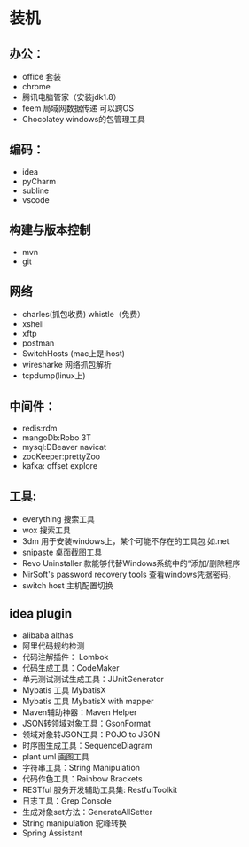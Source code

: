 # 装机
## 办公：
- office 套装
- chrome
- 腾讯电脑管家（安装jdk1.8）
- feem 局域网数据传递 可以跨OS
- Chocolatey windows的包管理工具

## 编码：
- idea  
- pyCharm
- subline
- vscode

## 构建与版本控制
- mvn
- git

## 网络
- charles(抓包收费)  whistle（免费）
- xshell
- xftp
- postman
- SwitchHosts (mac上是ihost)
- wiresharke 网络抓包解析
- tcpdump(linux上)

## 中间件：
- redis:rdm
- mangoDb:Robo 3T
- mysql:DBeaver navicat
- zooKeeper:prettyZoo
- kafka: offset explore


## 工具:
- everything 搜索工具
- wox 搜索工具
- 3dm 用于安装windows上，某个可能不存在的工具包 如.net
- snipaste 桌面截图工具
- Revo Uninstaller 款能够代替Windows系统中的“添加/删除程序
- NirSoft's password recovery tools 查看windows凭据密码，
- switch host 主机配置切换

## idea plugin
- alibaba althas
- 阿里代码规约检测
- 代码注解插件： Lombok
- 代码生成工具：CodeMaker
- 单元测试测试生成工具：JUnitGenerator
- Mybatis 工具 MybatisX
- Mybatis 工具 MybatisX with mapper 
- Maven辅助神器：Maven Helper
- JSON转领域对象工具：GsonFormat
- 领域对象转JSON工具：POJO to JSON
- 时序图生成工具：SequenceDiagram
- plant uml 画图工具
- 字符串工具：String Manipulation
- 代码作色工具：Rainbow Brackets
- RESTful 服务开发辅助工具集: RestfulToolkit
- 日志工具：Grep Console
- 生成对象set方法：GenerateAllSetter
- String manipulation 驼峰转换
- Spring Assistant 